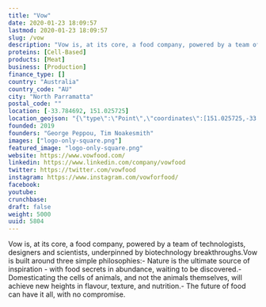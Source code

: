 ```yaml
---
title: "Vow"
date: 2020-01-23 18:09:57
lastmod: 2020-01-23 18:09:57
slug: /vow
description: "Vow is, at its core, a food company, powered by a team of technologists, designers and scientists, underpinned by biotechnology breakthroughs.Vow is built around three simple philosophies:- Nature is the ultimate source of inspiration - with food secrets in abundance, waiting to be discovered.- Domesticating the cells of animals, and not the animals themselves, will achieve new heights in flavour, texture, and nutrition.- The future of food can have it all, with no compromise."
proteins: [Cell-Based]
products: [Meat]
business: [Production]
finance_type: []
country: "Australia"
country_code: "AU"
city: "North Parramatta"
postal_code: ""
location: [-33.784692, 151.025725]
location_geojson: "{\"type\":\"Point\",\"coordinates\":[151.025725,-33.784692]}"
founded: 2019
founders: "George Peppou, Tim Noakesmith"
images: ["logo-only-square.png"]
featured_image: "logo-only-square.png"
website: https://www.vowfood.com/
linkedin: https://www.linkedin.com/company/vowfood
twitter: https://twitter.com/vowfood
instagram: https://www.instagram.com/vowforfood/
facebook: 
youtube: 
crunchbase: 
draft: false
weight: 5000
uuid: 5804
---
```

Vow is, at its core, a food company, powered by a team of technologists, designers and scientists, underpinned by biotechnology breakthroughs.Vow is built around three simple philosophies:- Nature is the ultimate source of inspiration - with food secrets in abundance, waiting to be discovered.- Domesticating the cells of animals, and not the animals themselves, will achieve new heights in flavour, texture, and nutrition.- The future of food can have it all, with no compromise.
